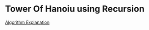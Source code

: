 # Tower Of Hanoiu using Recursion




[Algorithm Explanation](https://www.geeksforgeeks.org/c-program-for-tower-of-hanoi/)
